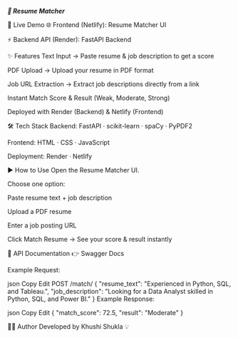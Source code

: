 ***📄 Resume Matcher***





🚀 Live Demo
🌐 Frontend (Netlify): Resume Matcher UI

⚡ Backend API (Render): FastAPI Backend

✨ Features
Text Input → Paste resume & job description to get a score

PDF Upload → Upload your resume in PDF format

Job URL Extraction → Extract job descriptions directly from a link

Instant Match Score & Result (Weak, Moderate, Strong)

Deployed with Render (Backend) & Netlify (Frontend)

🛠️ Tech Stack
Backend: FastAPI · scikit-learn · spaCy · PyPDF2

Frontend: HTML · CSS · JavaScript

Deployment: Render · Netlify

▶️ How to Use
Open the Resume Matcher UI.

Choose one option:

Paste resume text + job description

Upload a PDF resume

Enter a job posting URL

Click Match Resume → See your score & result instantly

📌 API Documentation
👉 Swagger Docs

Example Request:

json
Copy
Edit
POST /match/
{
  "resume_text": "Experienced in Python, SQL, and Tableau.",
  "job_description": "Looking for a Data Analyst skilled in Python, SQL, and Power BI."
}
Example Response:

json
Copy
Edit
{
  "match_score": 72.5,
  "result": "Moderate"
}

👩‍💻 Author
Developed by Khushi Shukla 💡
